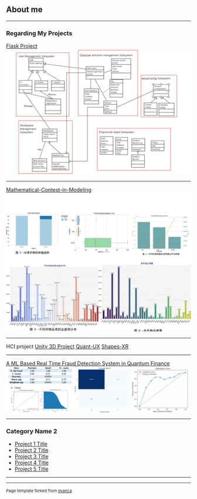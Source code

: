 ## About me

---

### Regarding My Projects 

[Flask Project](https://github.com/SHAN-Jiaying/flask_project)
<img src="images/flask.jpg?raw=true"/>

---
[Mathematical-Contest-in-Modeling](https://github.com/SHAN-Jiaying/Mathematical-Contest-in-Modeling)
<img src="images/Mathematical.jpg?raw=true"/>

---
HCI project
[Unity 3D Project](https://github.com/SHAN-Jiaying/unity3D_project)
[Quant-UX](https://github.com/SHAN-Jiaying/Quant-UX)
[Shapes-XR](https://github.com/SHAN-Jiaying/ShapesXR)

---
[A ML Based Real Time Fraud Detection System in Quantum Finance](https://github.com/SHAN-Jiaying/A-ML-Based-Real-Time-Fraud-Detection-System-in-Quantum-Finance?tab=readme-ov-file#a-ml-based-real-time-fraud-detection-system-in-quantum-finance)
<img src="images/qf.jpg?raw=true"/>

---
### Category Name 2

- [Project 1 Title](http://example.com/)
- [Project 2 Title](http://example.com/)
- [Project 3 Title](http://example.com/)
- [Project 4 Title](http://example.com/)
- [Project 5 Title](http://example.com/)

---




---
<p style="font-size:11px">Page template forked from <a href="https://github.com/evanca/quick-portfolio">evanca</a></p>
<!-- Remove above link if you don't want to attibute -->
